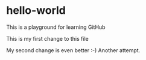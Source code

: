# hello-world
This is a playground for learning GitHub

This is my first change to this file

My second change is even better :-)
Another attempt.
